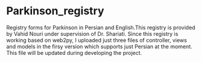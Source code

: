 # Parkinson_registry
Registry forms for Parkinson in Persian and English.This registry is provided by Vahid Nouri under supervision of Dr. Shariati.
Since this registry is working based on web2py, I uploaded just three files of controller, views and models in the firsy version which supports just Persian at the moment.
This file will be updated during developing the project.
